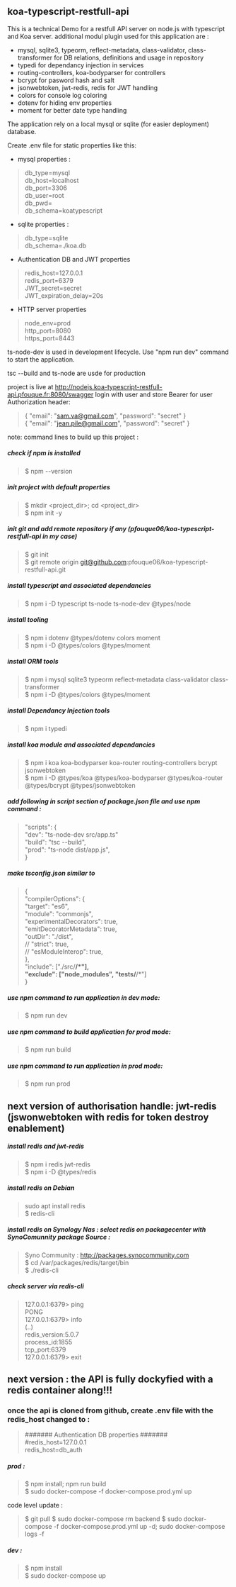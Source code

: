 ## koa-typescript-restfull-api

This is a technical Demo for a restfull API server on node.js with typescript and Koa server.
additional modul plugin used for this application are :
- mysql, sqlite3, typeorm, reflect-metadata, class-validator, class-transformer for DB relations, definitions and usage in repository
- typedi for dependancy injection in services
- routing-controllers, koa-bodyparser for controllers
- bcrypt for pasword hash and salt
- jsonwebtoken, jwt-redis, redis for JWT handling
- colors for console log coloring
- dotenv for hiding env properties
- moment for better date type handling

The application rely on a local mysql or sqlite (for easier deployment) database.

Create .env file for static properties like this: 

- mysql properties :
> db_type=mysql  
> db_host=localhost  
> db_port=3306  
> db_user=root  
> db_pwd=<tbd>  
> db_schema=koatypescript  

- sqlite properties :
> db_type=sqlite  
> db_schema=./koa.db  

- Authentication DB and JWT properties
> redis_host=127.0.0.1  
> redis_port=6379  
> JWT_secret=secret  
> JWT_expiration_delay=20s  

- HTTP server properties
> node_env=prod  
> http_port=8080  
> https_port=8443  

ts-node-dev is used in development lifecycle. Use "npm run dev" command to start the application.

tsc --build and ts-node are usde for production

project is live at http://nodejs.koa-typescript-restfull-api.pfouque.fr:8080/swagger
login with user and store Bearer for user Authorization header: 
> { "email": "sam.va@gmail.com", "password": "secret" }  
> { "email": "jean.pile@gmail.com", "password": "secret" }  

note: command lines to build up this project :

##### check if npm is installed

> $ npm --version

##### init project with default properties
> $ mkdir <project_dir>; cd <project_dir>  
> $ npm init -y

##### init git and add remote repository if any (pfouque06/koa-typescript-restfull-api in my case)
> $ git init  
> $ git remote origin git@github.com:pfouque06/koa-typescript-restfull-api.git

##### install typescript and associated dependancies
> $ npm i -D typescript ts-node ts-node-dev @types/node  

##### install tooling
> $ npm i dotenv  @types/dotenv colors moment  
> $ npm i -D @types/colors @types/moment  

##### install ORM tools
> $ npm i mysql  sqlite3 typeorm reflect-metadata class-validator class-transformer  
> $ npm i -D @types/colors @types/moment  

##### install Dependancy Injection tools
> $ npm i typedi  

##### install koa module and associated dependancies
> $ npm i koa koa-bodyparser koa-router routing-controllers bcrypt jsonwebtoken  
> $ npm i -D @types/koa @types/koa-bodyparser @types/koa-router @types/bcrypt @types/jsonwebtoken  

##### add following  in script section of package.json file and use npm command :
> "scripts": {  
>   "dev": "ts-node-dev src/app.ts"  
>   "build": "tsc --build",  
>   "prod": "ts-node dist/app.js",  
> }  

##### make tsconfig.json similar to 
> {  
>     "compilerOptions": {  
>         "target": "es6",  
>         "module": "commonjs",  
>         "experimentalDecorators": true,  
>         "emitDecoratorMetadata": true,  
>         "outDir": "./dist",  
>         // "strict": true,  
>         // "esModuleInterop": true,  
>     },  
>     "include": ["./src/**/*"],  
>     "exclude": ["node_modules", "__tests__/**/*"]  
> }  

##### use npm command to run application in dev mode:
> $ npm run dev

##### use npm command to build application for prod mode:
> $ npm run build

##### use npm command to run application in prod mode:
> $ npm run prod

## next version of authorisation handle: jwt-redis (jswonwebtoken with redis for token destroy enablement)

##### install redis and jwt-redis
> $ npm i redis jwt-redis  
> $ npm i -D @types/redis  

##### install redis on Debian
> sudo apt install redis  
> $ redis-cli

##### install redis on Synology Nas : select redis on packagecenter with SynoComunnity package Source :
> Syno Community : http://packages.synocommunity.com  
> $ cd /var/packages/redis/target/bin  
> $ ./redis-cli

##### check server via redis-cli
> 127.0.0.1:6379> ping  
> PONG  
> 127.0.0.1:6379> info  
> (..)  
> redis_version:5.0.7  
> process_id:1855  
> tcp_port:6379  
> 127.0.0.1:6379> exit  


## next version : the API is fully dockyfied with a redis container along!!!

### once the api is cloned from github, create .env file with the redis_host changed to :
> ####### Authentication DB properties #######  
> #redis_host=127.0.0.1  
> redis_host=db_auth  

##### prod :
> $ npm install; npm run build  
> $ sudo docker-compose -f docker-compose.prod.yml up  

code level update :
> $ git pull
> $ sudo docker-compose rm backend
> $ sudo docker-compose -f docker-compose.prod.yml up -d; sudo docker-compose logs -f

##### dev :
> $ npm install  
> $ sudo docker-compose up  

